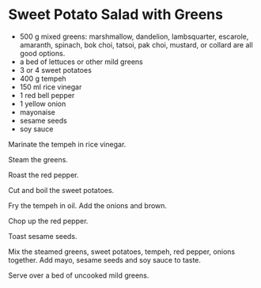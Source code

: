 # Sweet Potato Salad with Greens

- 500 g mixed greens: marshmallow, dandelion, lambsquarter, escarole, 
  amaranth, spinach, bok choi, tatsoi, pak choi, mustard, or collard are 
  all good options.
- a bed of lettuces or other mild greens
- 3 or 4 sweet potatoes
- 400 g tempeh
- 150 ml rice vinegar
- 1 red bell pepper
- 1 yellow onion
- mayonaise
- sesame seeds
- soy sauce

Marinate the tempeh in rice vinegar.

Steam the greens.

Roast the red pepper.

Cut and boil the sweet potatoes.

Fry the tempeh in oil. Add the onions and brown.

Chop up the red pepper.

Toast sesame seeds.

Mix the steamed greens, sweet potatoes, tempeh, red pepper, onions together.
Add mayo, sesame seeds and soy sauce to taste.

Serve over a bed of uncooked mild greens.
